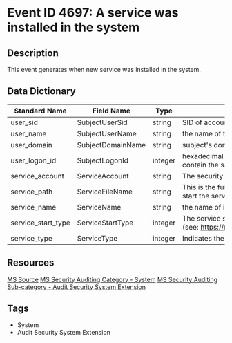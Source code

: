 # Event ID 4697: A service was installed in the system

## Description
This event generates when new service was installed in the system.

## Data Dictionary
|Standard Name|Field Name|Type|Description|Sample Value|
|---|---|---|---|---|
|user_sid|SubjectUserSid|string|SID of account that was used to install the service.|S-1-5-18|
|user_name|SubjectUserName|string|the name of the account that was used to install the service.|WIN-GG82ULGC9GO$|
|user_domain|SubjectDomainName|string|subject's domain or computer name.|DOMAIN|
|user_logon_id|SubjectLogonId|integer|hexadecimal value that can help you correlate this event with recent events that might contain the same Logon ID|0x3e7|
|service_account|ServiceAccount|string|The security context that the service will run as when started.|localSystem|
|service_path|ServiceFileName|string|This is the fully rooted path to the file that the Service Control Manager will execute to start the service.|%windir%\system32\svchost.exe -k apphost|
|service_name|ServiceName|string|the name of installed service.|AppHostSvc|
|service_start_type|ServiceStartType|integer|The service start type can have one of the following values (see: https://msdn.microsoft.com/library/windows/desktop/ms682450(v=vs.85).aspx)|2|
|service_type|ServiceType|integer|Indicates the type of service that was registered with the Service Control Manager.|0x20|

## Resources
[MS Source](https://github.com/MicrosoftDocs/windows-itpro-docs/blob/master/windows/security/threat-protection/auditing/event-4697.md)
[MS Security Auditing Category - System](https://docs.microsoft.com/en-us/windows/security/threat-protection/auditing/advanced-security-audit-policy-settings#system)
[MS Security Auditing Sub-category - Audit Security System Extension](https://github.com/MicrosoftDocs/windows-itpro-docs/tree/master/windows/security/threat-protection/auditing/audit-security-system-extension.md)

## Tags
* System
* Audit Security System Extension